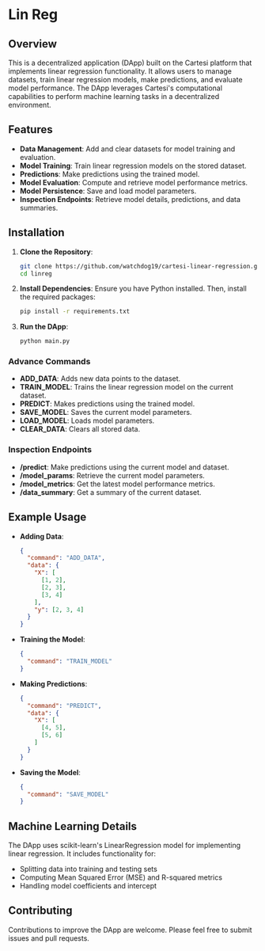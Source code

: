 # Lin Reg

## Overview

This is a decentralized application (DApp) built on the Cartesi platform that implements linear regression functionality. It allows users to manage datasets, train linear regression models, make predictions, and evaluate model performance. The DApp leverages Cartesi's computational capabilities to perform machine learning tasks in a decentralized environment.

## Features

- **Data Management**: Add and clear datasets for model training and evaluation.
- **Model Training**: Train linear regression models on the stored dataset.
- **Predictions**: Make predictions using the trained model.
- **Model Evaluation**: Compute and retrieve model performance metrics.
- **Model Persistence**: Save and load model parameters.
- **Inspection Endpoints**: Retrieve model details, predictions, and data summaries.

## Installation

1. **Clone the Repository**:

   ```bash
   git clone https://github.com/watchdog19/cartesi-linear-regression.git
   cd linreg
   ```

2. **Install Dependencies**:
   Ensure you have Python installed. Then, install the required packages:

   ```bash
   pip install -r requirements.txt
   ```

3. **Run the DApp**:
   ```bash
   python main.py
   ```

### Advance Commands

- **ADD_DATA**: Adds new data points to the dataset.
- **TRAIN_MODEL**: Trains the linear regression model on the current dataset.
- **PREDICT**: Makes predictions using the trained model.
- **SAVE_MODEL**: Saves the current model parameters.
- **LOAD_MODEL**: Loads model parameters.
- **CLEAR_DATA**: Clears all stored data.

### Inspection Endpoints

- **/predict**: Make predictions using the current model and dataset.
- **/model_params**: Retrieve the current model parameters.
- **/model_metrics**: Get the latest model performance metrics.
- **/data_summary**: Get a summary of the current dataset.

## Example Usage

- **Adding Data**:

  ```json
  {
    "command": "ADD_DATA",
    "data": {
      "X": [
        [1, 2],
        [2, 3],
        [3, 4]
      ],
      "y": [2, 3, 4]
    }
  }
  ```

- **Training the Model**:

  ```json
  {
    "command": "TRAIN_MODEL"
  }
  ```

- **Making Predictions**:

  ```json
  {
    "command": "PREDICT",
    "data": {
      "X": [
        [4, 5],
        [5, 6]
      ]
    }
  }
  ```

- **Saving the Model**:
  ```json
  {
    "command": "SAVE_MODEL"
  }
  ```

## Machine Learning Details

The DApp uses scikit-learn's LinearRegression model for implementing linear regression. It includes functionality for:

- Splitting data into training and testing sets
- Computing Mean Squared Error (MSE) and R-squared metrics
- Handling model coefficients and intercept

## Contributing

Contributions to improve the DApp are welcome. Please feel free to submit issues and pull requests.
